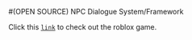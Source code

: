 #(OPEN SOURCE) NPC Dialogue System/Framework

Click this [`link`](https://www.roblox.com/games/18607851394/waiter-open-source) to check out the roblox game.